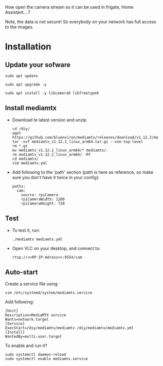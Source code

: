 
How open the camera stream so it can be used in frigate, Home Assistant....?

Note, the data is not secure! So everybody on your network has full access to the images.


# Installation

## Update your sofware

    sudo apt update

    sudo apt upgrade -y

    sudo apt install -y libcamera0 libfreetype6




## Install mediamtx

- Download te latest version and unzip

      cd /diy/
      wget https://github.com/bluenviron/mediamtx/releases/download/v1.12.2/mediamtx_v1.12.2_linux_arm64.tar.gz
      tar -xvf mediamtx_v1.12.2_linux_arm64.tar.gz --one-top-level
      rm *.gz
      mv mediamtx_v1.12.2_linux_arm64/* mediamtx/. 
      rm mediamtx_v1.12.2_linux_arm64/ -Rf
      cd mediamtx/
      vim mediamtx.yml 

- Add following to the 'path' section (path is here as reference, so make sure you don't have it twice in your config):

      paths:
        cam:
          source: rpiCamera
          rpiCameraWidth: 1280
          rpiCameraHeight: 720


## Test

- To test it, run:

      ./mediamtx mediamtx.yml 

- Open VLC on your desktop, and connect to:

      rtsp://<<RP-IP-Adress>>:8554/cam


## Auto-start

Create a service file using

    vim /etc/systemd/system/mediamtx.service


Add following:

    [Unit]
    Description=MediaMTX service
    Wants=network.target
    [Service]
    ExecStart=/diy/mediamtx/mediamtx /diy/mediamtx/mediamtx.yml
    [Install]
    WantedBy=multi-user.target


To enable and run it?

    sudo systemctl daemon-reload
    sudo systemctl enable mediamtx.service
